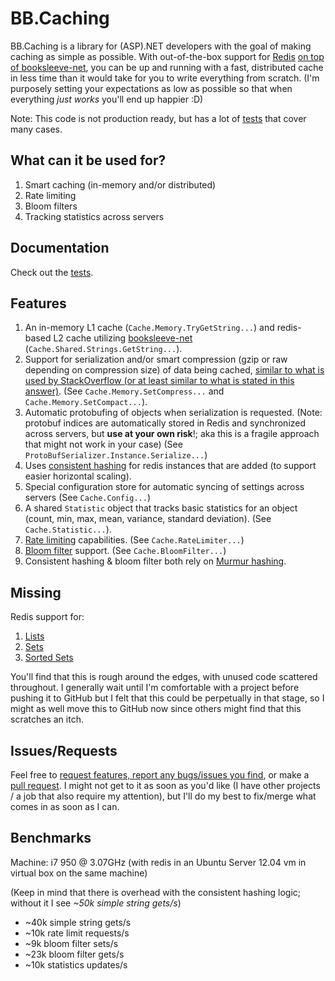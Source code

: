 BB.Caching
==========

BB.Caching is a library for (ASP).NET developers with the goal of making caching as simple as possible. With out-of-the-box support for [Redis](http://redis.io) [on top of booksleeve-net](https://code.google.com/p/booksleeve/), you can be up and running with a fast, distributed cache in less time than it would take for you to write everything from scratch. (I'm purposely setting your expectations as low as possible so that when everything _just works_ you'll end up happier :D)

Note: This code is not production ready, but has a lot of [tests](https://github.com/JesseBuesking/BB.Caching/blob/master/BB.Caching.Tests/CacheTests.cs) that cover many cases.

What can it be used for?
------------------------
1. Smart caching (in-memory and/or distributed)
2. Rate limiting
3. Bloom filters
4. Tracking statistics across servers

Documentation
-------------
Check out the [tests](https://github.com/JesseBuesking/BB.Caching/tree/master/BB.Caching.Tests).

Features
--------
1. An in-memory L1 cache (```Cache.Memory.TryGetString...```) and redis-based L2 cache utilizing [booksleeve-net](https://code.google.com/p/booksleeve/) (```Cache.Shared.Strings.GetString...```).
2. Support for serialization and/or smart compression (gzip or raw depending on compression size) of data being cached, [similar to what is used by StackOverflow (or at least similar to what is stated in this answer)](http://meta.stackoverflow.com/a/69172). (See ```Cache.Memory.SetCompress...``` and ```Cache.Memory.SetCompact...```).
3. Automatic protobufing of objects when serialization is requested. (Note: protobuf indices are automatically stored in Redis and synchronized across servers, but **use at your own risk**!; aka this is a fragile approach that might not work in your case) (See ```ProtoBufSerializer.Instance.Serialize...```)
4. Uses [consistent hashing](http://en.wikipedia.org/wiki/Consistent_hashing) for redis instances that are added (to support easier horizontal scaling).
5. Special configuration store for automatic syncing of settings across servers (See ```Cache.Config...```)
6. A shared ```Statistic``` object that tracks basic statistics for an object (count, min, max, mean, variance, standard deviation). (See ```Cache.Statistic...```).
7. [Rate limiting](http://en.wikipedia.org/wiki/Rate_limiting) capabilities. (See ```Cache.RateLimiter...```)
8. [Bloom filter](http://en.wikipedia.org/wiki/Bloom_filter) support. (See ```Cache.BloomFilter...```)
9. Consistent hashing & bloom filter both rely on [Murmur hashing](https://github.com/JesseBuesking/murmurhash-net).

Missing
-------
Redis support for:

1. [Lists](http://redis.io/commands#list)
2. [Sets](http://redis.io/commands#sets)
3. [Sorted Sets](http://redis.io/commands#sorted_set)

You'll find that this is rough around the edges, with unused code scattered throughout. I generally wait until I'm comfortable with a project before pushing it to GitHub but I felt that this could be perpetually in that stage, so I might as well move this to GitHub now since others might find that this scratches an itch.

Issues/Requests
---------------
Feel free to [request features, report any bugs/issues you find](https://github.com/JesseBuesking/BB.Caching/issues), or make a [pull request](https://github.com/JesseBuesking/BB.Caching/pulls). I might not get to it as soon as you'd like (I have other projects  / a job that also require my attention), but I'll do my best to fix/merge what comes in as soon as I can.

Benchmarks
----------
Machine: i7 950 @ 3.07GHz (with redis in an Ubuntu Server 12.04 vm in virtual box on the same machine)

(Keep in mind that there is overhead with the consistent hashing logic; without it I see _~50k simple string gets/s_)

- ~40k simple string gets/s
- ~10k rate limit requests/s
- ~9k bloom filter sets/s
- ~23k bloom filter gets/s
- ~10k statistics updates/s